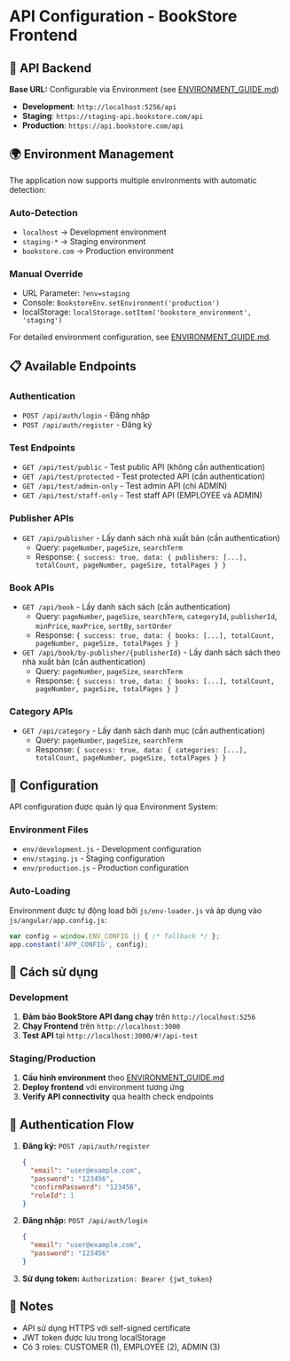 # API Configuration - BookStore Frontend

## 🔗 API Backend

**Base URL:** Configurable via Environment (see [ENVIRONMENT_GUIDE.md](ENVIRONMENT_GUIDE.md))

- **Development**: `http://localhost:5256/api`
- **Staging**: `https://staging-api.bookstore.com/api`  
- **Production**: `https://api.bookstore.com/api`

## 🌍 Environment Management

The application now supports multiple environments with automatic detection:

### Auto-Detection
- `localhost` → Development environment
- `staging-*` → Staging environment
- `bookstore.com` → Production environment

### Manual Override
- URL Parameter: `?env=staging`
- Console: `BookstoreEnv.setEnvironment('production')`
- localStorage: `localStorage.setItem('bookstore_environment', 'staging')`

For detailed environment configuration, see [ENVIRONMENT_GUIDE.md](ENVIRONMENT_GUIDE.md).

## 📋 Available Endpoints

### Authentication
- `POST /api/auth/login` - Đăng nhập
- `POST /api/auth/register` - Đăng ký

### Test Endpoints
- `GET /api/test/public` - Test public API (không cần authentication)
- `GET /api/test/protected` - Test protected API (cần authentication)
- `GET /api/test/admin-only` - Test admin API (chỉ ADMIN)
- `GET /api/test/staff-only` - Test staff API (EMPLOYEE và ADMIN)

### Publisher APIs
- `GET /api/publisher` - Lấy danh sách nhà xuất bản (cần authentication)
  - Query: `pageNumber`, `pageSize`, `searchTerm`
  - Response: `{ success: true, data: { publishers: [...], totalCount, pageNumber, pageSize, totalPages } }`

### Book APIs
- `GET /api/book` - Lấy danh sách sách (cần authentication)
  - Query: `pageNumber`, `pageSize`, `searchTerm`, `categoryId`, `publisherId`, `minPrice`, `maxPrice`, `sortBy`, `sortOrder`
  - Response: `{ success: true, data: { books: [...], totalCount, pageNumber, pageSize, totalPages } }`
- `GET /api/book/by-publisher/{publisherId}` - Lấy danh sách sách theo nhà xuất bản (cần authentication)
  - Query: `pageNumber`, `pageSize`, `searchTerm`
  - Response: `{ success: true, data: { books: [...], totalCount, pageNumber, pageSize, totalPages } }`

### Category APIs
- `GET /api/category` - Lấy danh sách danh mục (cần authentication)
  - Query: `pageNumber`, `pageSize`, `searchTerm`
  - Response: `{ success: true, data: { categories: [...], totalCount, pageNumber, pageSize, totalPages } }`

## 🔧 Configuration

API configuration được quản lý qua Environment System:

### Environment Files
- `env/development.js` - Development configuration
- `env/staging.js` - Staging configuration  
- `env/production.js` - Production configuration

### Auto-Loading
Environment được tự động load bởi `js/env-loader.js` và áp dụng vào `js/angular/app.config.js`:

```javascript
var config = window.ENV_CONFIG || { /* fallback */ };
app.constant('APP_CONFIG', config);
```

## 🚀 Cách sử dụng

### Development
1. **Đảm bảo BookStore API đang chạy** trên `http://localhost:5256`
2. **Chạy Frontend** trên `http://localhost:3000`
3. **Test API** tại `http://localhost:3000/#!/api-test`

### Staging/Production
1. **Cấu hình environment** theo [ENVIRONMENT_GUIDE.md](ENVIRONMENT_GUIDE.md)
2. **Deploy frontend** với environment tương ứng
3. **Verify API connectivity** qua health check endpoints

## 🔐 Authentication Flow

1. **Đăng ký:** `POST /api/auth/register`
   ```json
   {
     "email": "user@example.com",
     "password": "123456",
     "confirmPassword": "123456",
     "roleId": 1
   }
   ```

2. **Đăng nhập:** `POST /api/auth/login`
   ```json
   {
     "email": "user@example.com",
     "password": "123456"
   }
   ```

3. **Sử dụng token:** `Authorization: Bearer {jwt_token}`

## 📝 Notes

- API sử dụng HTTPS với self-signed certificate
- JWT token được lưu trong localStorage
- Có 3 roles: CUSTOMER (1), EMPLOYEE (2), ADMIN (3)
